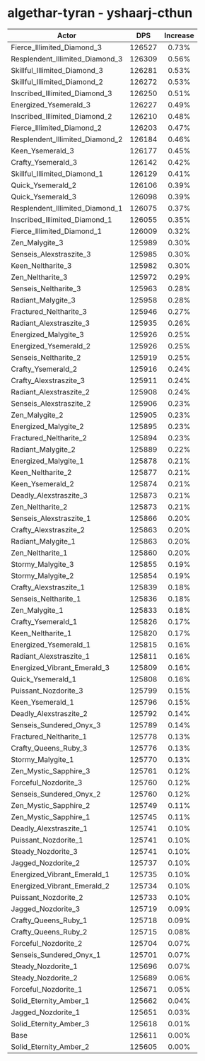 # algethar-tyran - yshaarj-cthun
| Actor | DPS | Increase |
|---|:---:|:---:|
|Fierce_Illimited_Diamond_3|126527|0.73%|
|Resplendent_Illimited_Diamond_3|126309|0.56%|
|Skillful_Illimited_Diamond_3|126281|0.53%|
|Skillful_Illimited_Diamond_2|126272|0.53%|
|Inscribed_Illimited_Diamond_3|126250|0.51%|
|Energized_Ysemerald_3|126227|0.49%|
|Inscribed_Illimited_Diamond_2|126210|0.48%|
|Fierce_Illimited_Diamond_2|126203|0.47%|
|Resplendent_Illimited_Diamond_2|126184|0.46%|
|Keen_Ysemerald_3|126177|0.45%|
|Crafty_Ysemerald_3|126142|0.42%|
|Skillful_Illimited_Diamond_1|126129|0.41%|
|Quick_Ysemerald_2|126106|0.39%|
|Quick_Ysemerald_3|126098|0.39%|
|Resplendent_Illimited_Diamond_1|126075|0.37%|
|Inscribed_Illimited_Diamond_1|126055|0.35%|
|Fierce_Illimited_Diamond_1|126009|0.32%|
|Zen_Malygite_3|125989|0.30%|
|Senseis_Alexstraszite_3|125985|0.30%|
|Keen_Neltharite_3|125982|0.30%|
|Zen_Neltharite_3|125972|0.29%|
|Senseis_Neltharite_3|125963|0.28%|
|Radiant_Malygite_3|125958|0.28%|
|Fractured_Neltharite_3|125946|0.27%|
|Radiant_Alexstraszite_3|125935|0.26%|
|Energized_Malygite_3|125926|0.25%|
|Energized_Ysemerald_2|125926|0.25%|
|Senseis_Neltharite_2|125919|0.25%|
|Crafty_Ysemerald_2|125916|0.24%|
|Crafty_Alexstraszite_3|125911|0.24%|
|Radiant_Alexstraszite_2|125908|0.24%|
|Senseis_Alexstraszite_2|125906|0.23%|
|Zen_Malygite_2|125905|0.23%|
|Energized_Malygite_2|125895|0.23%|
|Fractured_Neltharite_2|125894|0.23%|
|Radiant_Malygite_2|125889|0.22%|
|Energized_Malygite_1|125878|0.21%|
|Keen_Neltharite_2|125877|0.21%|
|Keen_Ysemerald_2|125874|0.21%|
|Deadly_Alexstraszite_3|125873|0.21%|
|Zen_Neltharite_2|125873|0.21%|
|Senseis_Alexstraszite_1|125866|0.20%|
|Crafty_Alexstraszite_2|125863|0.20%|
|Radiant_Malygite_1|125863|0.20%|
|Zen_Neltharite_1|125860|0.20%|
|Stormy_Malygite_3|125855|0.19%|
|Stormy_Malygite_2|125854|0.19%|
|Crafty_Alexstraszite_1|125839|0.18%|
|Senseis_Neltharite_1|125836|0.18%|
|Zen_Malygite_1|125833|0.18%|
|Crafty_Ysemerald_1|125826|0.17%|
|Keen_Neltharite_1|125820|0.17%|
|Energized_Ysemerald_1|125815|0.16%|
|Radiant_Alexstraszite_1|125811|0.16%|
|Energized_Vibrant_Emerald_3|125809|0.16%|
|Quick_Ysemerald_1|125808|0.16%|
|Puissant_Nozdorite_3|125799|0.15%|
|Keen_Ysemerald_1|125796|0.15%|
|Deadly_Alexstraszite_2|125792|0.14%|
|Senseis_Sundered_Onyx_3|125789|0.14%|
|Fractured_Neltharite_1|125778|0.13%|
|Crafty_Queens_Ruby_3|125776|0.13%|
|Stormy_Malygite_1|125770|0.13%|
|Zen_Mystic_Sapphire_3|125761|0.12%|
|Forceful_Nozdorite_3|125760|0.12%|
|Senseis_Sundered_Onyx_2|125760|0.12%|
|Zen_Mystic_Sapphire_2|125749|0.11%|
|Zen_Mystic_Sapphire_1|125745|0.11%|
|Deadly_Alexstraszite_1|125741|0.10%|
|Puissant_Nozdorite_1|125741|0.10%|
|Steady_Nozdorite_3|125741|0.10%|
|Jagged_Nozdorite_2|125737|0.10%|
|Energized_Vibrant_Emerald_1|125735|0.10%|
|Energized_Vibrant_Emerald_2|125734|0.10%|
|Puissant_Nozdorite_2|125733|0.10%|
|Jagged_Nozdorite_3|125719|0.09%|
|Crafty_Queens_Ruby_1|125718|0.09%|
|Crafty_Queens_Ruby_2|125715|0.08%|
|Forceful_Nozdorite_2|125704|0.07%|
|Senseis_Sundered_Onyx_1|125701|0.07%|
|Steady_Nozdorite_1|125696|0.07%|
|Steady_Nozdorite_2|125689|0.06%|
|Forceful_Nozdorite_1|125671|0.05%|
|Solid_Eternity_Amber_1|125662|0.04%|
|Jagged_Nozdorite_1|125651|0.03%|
|Solid_Eternity_Amber_3|125618|0.01%|
|Base|125611|0.00%|
|Solid_Eternity_Amber_2|125605|0.00%|
